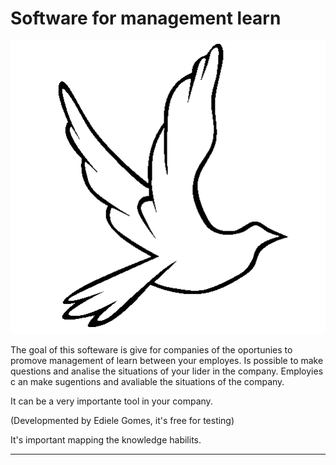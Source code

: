 # Software for management learn

![](gitELearning.png)

The goal of this softeware is give for companies of the oportunies to 
promove management of learn between your employes. Is possible to make 
questions and analise the situations of your lider in the company. Employies c
an make sugentions and avaliable the situations of the company.

It can be a very importante tool in your company.

(Developmented by Ediele Gomes, it's free for testing)


It's important mapping the knowledge habilits.

**********************************************



